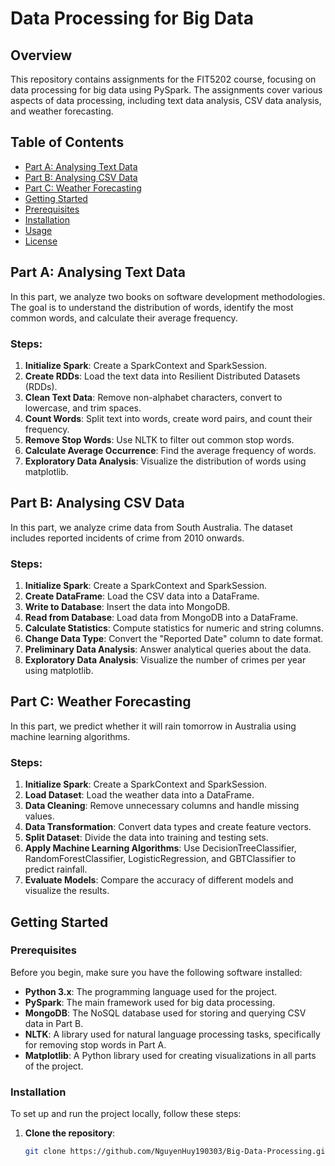 # Data Processing for Big Data

## Overview

This repository contains assignments for the FIT5202 course, focusing on data processing for big data using PySpark. The assignments cover various aspects of data processing, including text data analysis, CSV data analysis, and weather forecasting.

## Table of Contents

- [Part A: Analysing Text Data](#part-a-analysing-text-data)
- [Part B: Analysing CSV Data](#part-b-analysing-csv-data)
- [Part C: Weather Forecasting](#part-c-weather-forecasting)
- [Getting Started](#getting-started)
- [Prerequisites](#prerequisites)
- [Installation](#installation)
- [Usage](#usage)
- [License](#license)

## Part A: Analysing Text Data

In this part, we analyze two books on software development methodologies. The goal is to understand the distribution of words, identify the most common words, and calculate their average frequency.

### Steps:
1. **Initialize Spark**: Create a SparkContext and SparkSession.
2. **Create RDDs**: Load the text data into Resilient Distributed Datasets (RDDs).
3. **Clean Text Data**: Remove non-alphabet characters, convert to lowercase, and trim spaces.
4. **Count Words**: Split text into words, create word pairs, and count their frequency.
5. **Remove Stop Words**: Use NLTK to filter out common stop words.
6. **Calculate Average Occurrence**: Find the average frequency of words.
7. **Exploratory Data Analysis**: Visualize the distribution of words using matplotlib.

## Part B: Analysing CSV Data

In this part, we analyze crime data from South Australia. The dataset includes reported incidents of crime from 2010 onwards.

### Steps:
1. **Initialize Spark**: Create a SparkContext and SparkSession.
2. **Create DataFrame**: Load the CSV data into a DataFrame.
3. **Write to Database**: Insert the data into MongoDB.
4. **Read from Database**: Load data from MongoDB into a DataFrame.
5. **Calculate Statistics**: Compute statistics for numeric and string columns.
6. **Change Data Type**: Convert the "Reported Date" column to date format.
7. **Preliminary Data Analysis**: Answer analytical queries about the data.
8. **Exploratory Data Analysis**: Visualize the number of crimes per year using matplotlib.

## Part C: Weather Forecasting

In this part, we predict whether it will rain tomorrow in Australia using machine learning algorithms.

### Steps:
1. **Initialize Spark**: Create a SparkContext and SparkSession.
2. **Load Dataset**: Load the weather data into a DataFrame.
3. **Data Cleaning**: Remove unnecessary columns and handle missing values.
4. **Data Transformation**: Convert data types and create feature vectors.
5. **Split Dataset**: Divide the data into training and testing sets.
6. **Apply Machine Learning Algorithms**: Use DecisionTreeClassifier, RandomForestClassifier, LogisticRegression, and GBTClassifier to predict rainfall.
7. **Evaluate Models**: Compare the accuracy of different models and visualize the results.

## Getting Started

### Prerequisites

Before you begin, make sure you have the following software installed:

- **Python 3.x**: The programming language used for the project.
- **PySpark**: The main framework used for big data processing.
- **MongoDB**: The NoSQL database used for storing and querying CSV data in Part B.
- **NLTK**: A library used for natural language processing tasks, specifically for removing stop words in Part A.
- **Matplotlib**: A Python library used for creating visualizations in all parts of the project.

### Installation

To set up and run the project locally, follow these steps:

1. **Clone the repository**:
   ```sh
   git clone https://github.com/NguyenHuy190303/Big-Data-Processing.git
